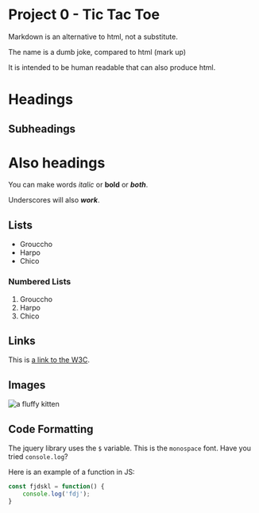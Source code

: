 # Project 0 - Tic Tac Toe

Markdown is an alternative to html, not a substitute.

The name is a dumb joke, compared to html (mark up)

It is intended to be human readable that can also produce html.

# Headings

## Subheadings

Also headings
=============

You can make words *italic* or **bold** or ***both***.

Underscores will also _____work_____.

## Lists

* Grouccho
* Harpo
* Chico

### Numbered Lists

1. Grouccho
1. Harpo
1. Chico

## Links

This is [a link to the W3C](link).

## Images

![a fluffy kitten](link)

## Code Formatting

The jquery library uses the `$` variable. This is the `monospace` font. Have you tried `console.log`?

Here is an example of a function in JS:

```javascript
const fjdskl = function() {
    console.log('fdj');
}
```
